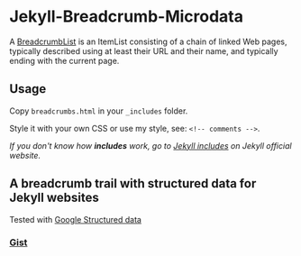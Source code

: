 # Jekyll-Breadcrumb-Microdata

A [BreadcrumbList](https://schema.org/BreadcrumbList) is an ItemList consisting of a chain of linked Web pages, typically described using at least their URL and their name, and typically ending with the current page.

## Usage

Copy `breadcrumbs.html` in your `_includes` folder. 

Style it with your own CSS or use my style, see: `<!-- comments -->`.

*If you don't know how **includes** work, go to [Jekyll includes](https://jekyllrb.com/docs/includes/) on Jekyll official website.*

## A breadcrumb trail with structured data for Jekyll websites

Tested with [Google Structured data](https://search.google.com/structured-data/testing-tool?hl=it)

### [Gist](https://gist.github.com/enricocaputo/2509e00403aa4218df28a730ce1aa57a) 

